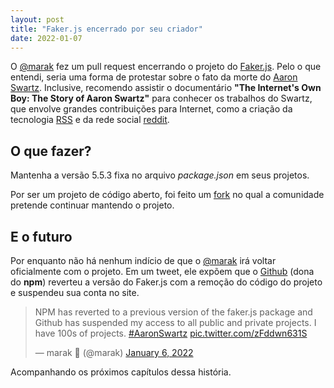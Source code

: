 ```yaml
---
layout: post
title: "Faker.js encerrado por seu criador"
date: 2022-01-07
---
```


O [@marak](https://github.com/Marak/) fez um pull request encerrando o projeto do [Faker.js](https://github.com/Marak/faker.js). Pelo o que entendi, seria uma forma de protestar sobre o fato da morte do [Aaron Swartz](https://pt.wikipedia.org/wiki/Aaron_Swartz). Inclusive, recomendo assistir o documentário **"The Internet's Own Boy: The Story of Aaron Swartz"** para conhecer os trabalhos do Swartz, que envolve grandes contribuições para Internet, como a criação da tecnologia [RSS](https://pt.wikipedia.org/wiki/RSS) e da rede social [reddit](https://reddit.com).

## O que fazer?

Mantenha a versão 5.5.3 fixa no arquivo *package.json* em seus projetos.

Por ser um projeto de código aberto, foi feito um [fork](https://github.com/withshepherd/faker.js) no qual a comunidade pretende continuar mantendo o projeto.

## E o futuro

Por enquanto não há nenhum indício de que o [@marak](https://twitter.com/marak) irá voltar oficialmente com o projeto. Em um tweet, ele expõem que o [Github](https://github.com) (dona do **npm**) reverteu a versão do Faker.js com a remoção do código do projeto e suspendeu sua conta no site.

<blockquote><p lang="en" dir="ltr">NPM has reverted to a previous version of the faker.js package and Github has suspended my access to all public and private projects. I have 100s of projects. <a href="https://twitter.com/hashtag/AaronSwartz?src=hash&amp;ref_src=twsrc%5Etfw">#AaronSwartz</a> <a href="https://t.co/zFddwn631S">pic.twitter.com/zFddwn631S</a></p>&mdash; marak 🗿 (@marak) <a href="https://twitter.com/marak/status/1479200803948830724?ref_src=twsrc%5Etfw">January 6, 2022</a></blockquote>

Acompanhando os próximos capítulos dessa história.
